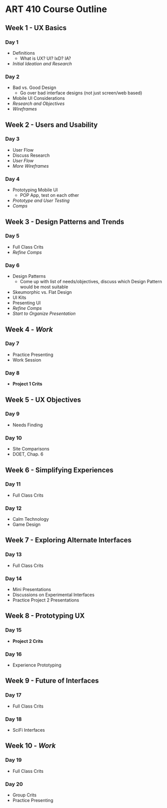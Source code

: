 ART 410 Course Outline
=======================================

Week 1 - UX Basics
---------------------------------------
### Day 1
- Definitions
	- What is UX? UI? IxD? IA?
- *Initial Ideation and Research*
	
### Day 2
- Bad vs. Good Design
	- Go over bad interface designs (not just screen/web based)
- Mobile UI Considerations
- *Research and Objectives*
- *Wireframes*


Week 2 - Users and Usability
---------------------------------------
### Day 3
- User Flow
- Discuss Research
- *User Flow*
- *More Wireframes*

### Day 4
- Prototyping Mobile UI
	- POP App, test on each other
- *Prototype and User Testing*
- *Comps*

Week 3 - Design Patterns and Trends
---------------------------------------
### Day 5
- Full Class Crits
- *Refine Comps*

### Day 6
- Design Patterns
	- Come up with list of needs/objectives, discuss which Design Pattern would be most suitable
- Skeumorphic vs. Flat Design
- UI Kits
- Presenting UI
- *Refine Comps*
- *Start to Organize Presentation*


Week 4 - *Work*
---------------------------------------
### Day 7 
- Practice Presenting
- Work Session

### Day 8 
- **Project 1 Crits**

Week 5 - UX Objectives
---------------------------------------
### Day 9
- Needs Finding

### Day 10
- Site Comparisons
- DOET, Chap. 6

Week 6 - Simplifying Experiences
---------------------------------------
### Day 11
- Full Class Crits

### Day 12
- Calm Technology
- Game Design


Week 7 - Exploring Alternate Interfaces
---------------------------------------

### Day 13 
- Full Class Crits

### Day 14 
- Mini Presentations
- Discussions on Experimental Interfaces
- Practice Project 2 Presentations


Week 8 - Prototyping UX
---------------------------------------
### Day 15 
- **Project 2 Crits**

### Day 16
- Experience Prototyping

Week 9 - Future of Interfaces
---------------------------------------
### Day 17
- Full Class Crits

### Day 18
- SciFi Interfaces


Week 10 - *Work*
---------------------------------------
### Day 19
- Full Class Crits

### Day 20
- Group Crits
- Practice Presenting

